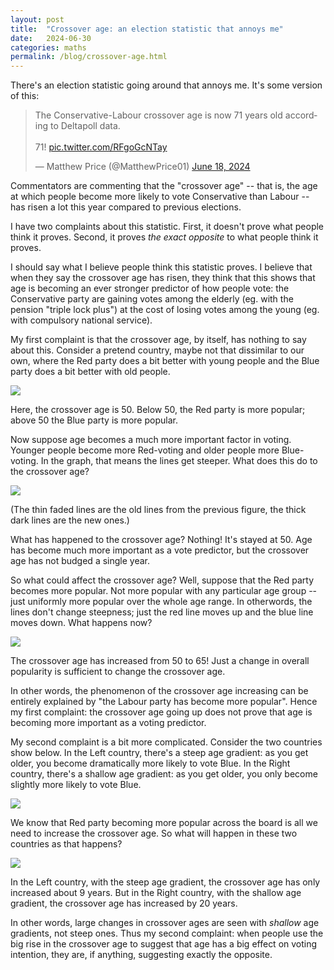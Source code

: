 ```yaml
---
layout: post
title:  "Crossover age: an election statistic that annoys me"
date:   2024-06-30
categories: maths
permalink: /blog/crossover-age.html
---
```


There's an election statistic going around that annoys me. It's some version of this:

<blockquote class="twitter-tweet"><p lang="en" dir="ltr">The Conservative-Labour crossover age is now 71 years old according to Deltapoll data.<br><br>71! <a href="https://t.co/RFgoGcNTay">pic.twitter.com/RFgoGcNTay</a></p>&mdash; Matthew Price (@MatthewPrice01) <a href="https://twitter.com/MatthewPrice01/status/1802947402434740341?ref_src=twsrc%5Etfw">June 18, 2024</a></blockquote> <script async src="https://platform.twitter.com/widgets.js" charset="utf-8"></script>

Commentators are commenting that the "crossover age" -- that is, the age at which people become more likely to vote Conservative than Labour -- has risen a lot this year compared to previous elections.

I have two complaints about this statistic. First, it doesn't prove what people think it proves. Second, it proves *the exact opposite* to what people think it proves.

I should say what I believe people think this statistic proves. I believe that when they say the crossover age has risen, they think that this shows that age is becoming an ever stronger predictor of how people vote: the Conservative party are gaining votes among the elderly (eg. with the pension "triple lock plus") at the cost of losing votes among the young (eg. with compulsory national service).

My first complaint is that the crossover age, by itself, has nothing to say about this. Consider a pretend country, maybe not that dissimilar to our own, where the Red party does a bit better with young people and the Blue party does a bit better with old people.

![](..assets/img/cross1.png)

Here, the crossover age is 50. Below 50, the Red party is more popular; above 50 the Blue party is more popular.

Now suppose age becomes a much more important factor in voting. Younger people become more Red-voting and older people more Blue-voting. In the graph, that means the lines get steeper. What does this do to the crossover age?

![](..assets/img/cross2.png)

(The thin faded lines are the old lines from the previous figure, the thick dark lines are the new ones.)

What has happened to the crossover age? Nothing! It's stayed at 50. Age has become much more important as a vote predictor, but the crossover age has not budged a single year.

So what could affect the crossover age? Well, suppose that the Red party becomes more popular. Not more popular with any particular age group -- just uniformly more popular over the whole age range. In otherwords, the lines don't change steepness; just the red line moves up and the blue line moves down. What happens now?

![](..assets/img/cross3.png)

The crossover age has increased from 50 to 65! Just a change in overall popularity is sufficient to change the crossover age.

In other words, the phenomenon of the crossover age increasing can be entirely explained by "the Labour party has become more popular". Hence my first complaint: the crossover age going up does not prove that age is becoming more important as a voting predictor.

My second complaint is a bit more complicated. Consider the two countries show below. In the Left country, there's a steep age gradient: as you get older, you become dramatically more likely to vote Blue. In the Right country, there's a shallow age gradient: as you get older, you only become slightly more likely to vote Blue.

![](..assets/img/cross4.png)

We know that Red party becoming more popular across the board is all we need to increase the crossover age. So what will happen in these two countries as that happens?

![](..assets/img/cross5.png)

In the Left country, with the steep age gradient, the crossover age has only increased about 9 years. But in the Right country, with the shallow age gradient, the crossover age has increased by 20 years.

In other words, large changes in crossover ages are seen with *shallow* age gradients, not steep ones. Thus my second complaint: when people use the big rise in the crossover age to suggest that age has a big effect on voting intention, they are, if anything, suggesting exactly the opposite.
